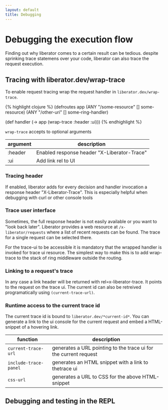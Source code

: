 ```yaml
---
layout: default
title: Debugging
---
```

# Debugging the execution flow

Finding out why liberator comes to a certain result can be tedious.
despite sprinking trace statemens over your code, liberator can also
trace the request execution.

## Tracing with liberator.dev/wrap-trace

To enable request tracing wrap the request handler in
````liberator.dev/wrap-trace````. 

{% highlight clojure %}
(defroutes app
  (ANY "/some-resource" [] some-resource)
  (ANY "/other-uri" [] some-ring-handler)

(def handler
  (-> app
      (wrap-trace :header :ui)))
{% endhighlight %}

````wrap-trace```` accepts to optional arguments

argument | description
---------|------------
:header  | Enabled response header "X-Liberator-Trace"
:ui      | Add link rel to UI

### Tracing header

If enabled, liberator adds for every decision and handler invocation a
response header "X-Liberator-Trace". This is especially helpful when
debugging with curl or other console tools

### Trace user interface

Sometimes, the full response header is not easily available or you
want to "look back later". Liberator provides a web resource at
````/x-liberator/requests```` where a list of recent requests can be
found. The trace for a single request can be selected there. 

For the trace-ui to be accessible it is mandatory that the wrapped
handler is invoked for trace ui resource. The simplest way to make
this is to add wrap-trace to the stack of ring middleware outside the
routing.

### Linking to a request's trace

In any case a link header will be returned with rel=x-liberator-trace.
It points to the request on the trace ui. The current id can also be
retreived programatically using ````(current-trace-url)````. 

### Runtime access to the current trace id

The current trace id is bound to ````liberator.dev/*current-id*````.
You can generate a link to the ui console for the current request
and embed a HTML-snippet of a hovering link.

function            | description
--------------------|------------
````current-trace-url````   | generates a URL pointing to the trace ui for the current request
````include-trace-panel```` | generates an HTML snippet with a link to thetrace ui
````css-url````             | generates a URL to CSS for the above HTML-snippet

## Debugging and testing in the REPL
